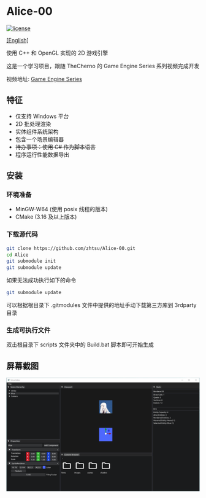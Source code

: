 # Alice-00
[![license](https://img.shields.io/github/license/zhtsu/Alice-00)](LICENSE)

[[English]](README.md)

使用 C++ 和 OpenGL 实现的 2D 游戏引擎

这是一个学习项目，跟随 TheCherno 的 Game Engine Series 系列视频完成开发

视频地址: [Game Engine Series](https://www.youtube.com/playlist?list=PLlrATfBNZ98dC-V-N3m0Go4deliWHPFwT)

## 特征
- 仅支持 Windows 平台
- 2D 批处理渲染
- 实体组件系统架构
- 包含一个场景编辑器
- ~~待办事项：使用 C# 作为脚本语言~~
- 程序运行性能数据导出

## 安装
### 环境准备
- MinGW-W64 (使用 posix 线程的版本)
- CMake (3.16 及以上版本)

### 下载源代码
```bash
git clone https://github.com/zhtsu/Alice-00.git
cd Alice
git submodule init
git submodule update
```
如果无法成功执行如下的命令
```bash
git submodule update
```
可以根据根目录下 .gitmodules 文件中提供的地址手动下载第三方库到 3rdparty 目录

### 生成可执行文件
双击根目录下 scripts 文件夹中的 Build.bat 脚本即可开始生成

## 屏幕截图
![screenshots/editor.png](screenshots/editor.png)
